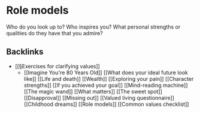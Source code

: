 # Role models
Who do you look up to? Who inspires you? What personal strengths or qualities do they have that you admire?

## Backlinks
* [[§Exercises for clarifying values]]
	* [[Imagine You're 80 Years Old]]
[[What does your ideal future look like]]
[[Life and death]]
[[Wealth]]
[[Exploring your pain]]
[[Character strengths]]
[[If you achieved your goal]]
[[Mind-reading machine]]
[[The magic wand]]
[[What matters]]
[[The sweet spot]]
[[Disapproval]]
[[Missing out]]
[[Valued living questionnaire]]
[[Childhood dreams]]
[[Role models]]
[[Common values checklist]]

<!-- #Life -->

<!-- {BearID:83CA217D-C328-4F82-A90C-9FD2061C7091-15756-0000130441744729} -->
